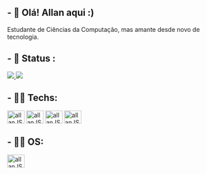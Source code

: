 ## - 👋 Olá! Allan aqui :)

<p>Estudante de Ciências da Computação, mas amante desde novo de tecnologia.</p>

## - 🎡️ Status :
<a href="https://github.com/allanmessias/github-readme-stats">
  <img height:"180" src="https://github-readme-stats.vercel.app/api?username=allanmessias&show_icons=true&theme=radical" />
</a>
<a href="https://github.com/allanmessias/">
  <img height:"180" src="https://github-readme-stats.vercel.app/api/top-langs/?username=allanmessias&theme=radical&layout=compact" />
</a>

## - 👨‍💻️ Techs:
<div style=display:"inline-block">
<img align="center" alt="allanJS" height="30" width="40" src="https://cdn.jsdelivr.net/gh/devicons/devicon/icons/html5/html5-original-wordmark.svg" />
<img align="center" alt="allanJS" height="30" width="40" src="https://cdn.jsdelivr.net/gh/devicons/devicon/icons/css3/css3-original-wordmark.svg" />
<img align="center" alt="allanJS" height="30" width="40" src="https://cdn.jsdelivr.net/gh/devicons/devicon/icons/javascript/javascript-original.svg" />
<img align="center" alt="allanJS" height="30" width="40" src="https://cdn.jsdelivr.net/gh/devicons/devicon/icons/nodejs/nodejs-original.svg" />
</div>

## - 👨‍💻️ OS:
<img align="center" alt="allanJS" height="30" width="40" src="https://cdn.jsdelivr.net/gh/devicons/devicon/icons/ubuntu/ubuntu-plain-wordmark.svg" />
          
